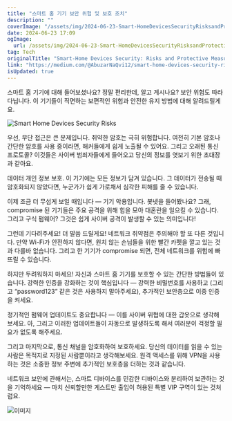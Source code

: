 ```yaml
---
title: "스마트 홈 기기 보안 위험 및 보호 조치"
description: ""
coverImage: "/assets/img/2024-06-23-Smart-HomeDevicesSecurityRisksandProtectiveMeasures_0.png"
date: 2024-06-23 17:09
ogImage:
  url: /assets/img/2024-06-23-Smart-HomeDevicesSecurityRisksandProtectiveMeasures_0.png
tag: Tech
originalTitle: "Smart-Home Devices Security: Risks and Protective Measures"
link: "https://medium.com/@AbuzarNaQvi12/smart-home-devices-security-risks-and-protective-measures-d11709ced798"
isUpdated: true
---
```


스마트 홈 기기에 대해 들어보셨나요? 정말 편리한데, 알고 계시나요? 보안 위험도 따라다닙니다. 이 기기들이 직면하는 보편적인 위험과 안전한 유지 방법에 대해 알려드릴게요.

![Smart Home Devices Security Risks](/assets/img/2024-06-23-Smart-HomeDevicesSecurityRisksandProtectiveMeasures_0.png)

우선, 무단 접근은 큰 문제입니다. 취약한 암호는 극히 위험합니다. 여전히 기본 암호나 간단한 암호를 사용 중이라면, 해커들에게 쉽게 노출될 수 있어요. 그리고 오래된 통신 프로토콜? 이것들은 사이버 범죄자들에게 들어오고 당신의 정보를 엿보기 위한 초대장과 같아요.

데이터 개인 정보 보호. 이 기기에는 모든 정보가 담겨 있습니다. 그 데이터가 전송될 때 암호화되지 않았다면, 누군가가 쉽게 가로채서 심각한 피해를 줄 수 있습니다.

<!-- cozy-coder - 수평 -->

<ins class="adsbygoogle"
     style="display:block"
     data-ad-client="ca-pub-4877378276818686"
     data-ad-slot="1107185301"
     data-ad-format="auto"
     data-full-width-responsive="true"></ins>

<script>
     (adsbygoogle = window.adsbygoogle || []).push({});
</script>

이제 조금 더 무섭게 보일 때입니다 — 기기 악용입니다. 봇넷을 들어봤나요? 그래, compromise 된 기기들은 주요 공격을 위해 힘을 모아 대혼란을 일으킬 수 있습니다. 그리고 구식 펌웨어? 그것은 쉽게 사이버 공격이 발생할 수 있는 의미입니다!

그런데 기다려주세요! 더 말씀 드릴게요! 네트워크 취약점은 주의해야 할 또 다른 것입니다. 만약 Wi-Fi가 안전하지 않다면, 원치 않는 손님들을 위한 빨간 카펫을 깔고 있는 것과 다를바 없습니다. 그리고 한 기기가 compromise 되면, 전체 네트워크를 위험에 빠뜨릴 수 있습니다.

하지만 두려워하지 마세요! 자신과 스마트 홈 기기를 보호할 수 있는 간단한 방법들이 있습니다. 강력한 인증을 강화하는 것이 핵심입니다 — 강력한 비밀번호를 사용하고 (그리고 “password123” 같은 것은 사용하지 말아주세요), 추가적인 보안층으로 이중 인증을 켜세요.

정기적인 펌웨어 업데이트도 중요합니다 — 이를 사이버 위협에 대한 갑옷으로 생각해보세요. 아, 그리고 이러한 업데이트들이 자동으로 발생하도록 해서 여러분이 걱정할 필요가 없도록 해주세요.

<!-- cozy-coder - 수평 -->

<ins class="adsbygoogle"
     style="display:block"
     data-ad-client="ca-pub-4877378276818686"
     data-ad-slot="1107185301"
     data-ad-format="auto"
     data-full-width-responsive="true"></ins>

<script>
     (adsbygoogle = window.adsbygoogle || []).push({});
</script>

그리고 마지막으로, 통신 채널을 암호화하여 보호하세요. 당신의 데이터를 읽을 수 있는 사람은 목적지로 지정된 사람뿐이라고 생각해보세요. 원격 액세스를 위해 VPN을 사용하는 것은 소중한 정보 주변에 추가적인 보호층을 더하는 것과 같습니다.

네트워크 보안에 관해서는, 스마트 디바이스를 민감한 디바이스와 분리하여 보관하는 것을 기억하세요 — 마치 신뢰할만한 게스트만 출입이 허용된 특별 VIP 구역이 있는 것처럼요.

![이미지](/assets/img/2024-06-23-Smart-HomeDevicesSecurityRisksandProtectiveMeasures_1.png)
